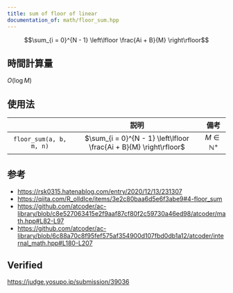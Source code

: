 ```yaml
---
title: sum of floor of linear
documentation_of: math/floor_sum.hpp
---
```


$$\sum_{i = 0}^{N - 1} \left\lfloor \frac{Ai + B}{M} \right\rfloor$$


## 時間計算量

$O(\log{M})$


## 使用法

||説明|備考|
|:--:|:--:|:--:|
|`floor_sum(a, b, m, n)`|$\sum_{i = 0}^{N - 1} \left\lfloor \frac{Ai + B}{M} \right\rfloor$|$M \in \mathbb{N}^+$|


## 参考

- https://rsk0315.hatenablog.com/entry/2020/12/13/231307
- https://qiita.com/R_olldIce/items/3e2c80baa6d5e6f3abe9#4-floor_sum
- https://github.com/atcoder/ac-library/blob/c8e527063415e2f9aaf87cf80f2c59730a46ed98/atcoder/math.hpp#L82-L97
- https://github.com/atcoder/ac-library/blob/6c88a70c8f95fef575af354900d107fbd0db1a12/atcoder/internal_math.hpp#L180-L207


## Verified

https://judge.yosupo.jp/submission/39036
